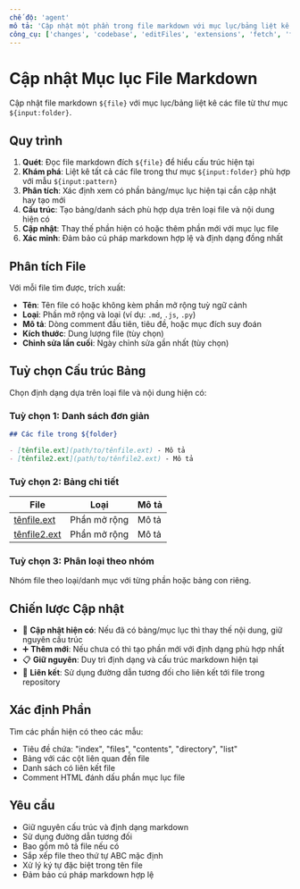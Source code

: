 ```yaml
---
chế độ: 'agent'
mô tả: 'Cập nhật một phần trong file markdown với mục lục/bảng liệt kê các file từ một thư mục được chỉ định.'
công_cụ: ['changes', 'codebase', 'editFiles', 'extensions', 'fetch', 'findTestFiles', 'githubRepo', 'openSimpleBrowser', 'problems', 'runCommands', 'runTasks', 'runTests', 'search', 'searchResults', 'terminalLastCommand', 'terminalSelection', 'testFailure', 'usages', 'vscodeAPI']
---
```

# Cập nhật Mục lục File Markdown

Cập nhật file markdown `${file}` với mục lục/bảng liệt kê các file từ thư mục `${input:folder}`.

## Quy trình

1. **Quét**: Đọc file markdown đích `${file}` để hiểu cấu trúc hiện tại
2. **Khám phá**: Liệt kê tất cả các file trong thư mục `${input:folder}` phù hợp với mẫu `${input:pattern}`
3. **Phân tích**: Xác định xem có phần bảng/mục lục hiện tại cần cập nhật hay tạo mới
4. **Cấu trúc**: Tạo bảng/danh sách phù hợp dựa trên loại file và nội dung hiện có
5. **Cập nhật**: Thay thế phần hiện có hoặc thêm phần mới với mục lục file
6. **Xác minh**: Đảm bảo cú pháp markdown hợp lệ và định dạng đồng nhất

## Phân tích File

Với mỗi file tìm được, trích xuất:

- **Tên**: Tên file có hoặc không kèm phần mở rộng tuỳ ngữ cảnh
- **Loại**: Phần mở rộng và loại (ví dụ: `.md`, `.js`, `.py`)
- **Mô tả**: Dòng comment đầu tiên, tiêu đề, hoặc mục đích suy đoán
- **Kích thước**: Dung lượng file (tùy chọn)
- **Chỉnh sửa lần cuối**: Ngày chỉnh sửa gần nhất (tùy chọn)

## Tuỳ chọn Cấu trúc Bảng

Chọn định dạng dựa trên loại file và nội dung hiện có:

### Tuỳ chọn 1: Danh sách đơn giản

```markdown
## Các file trong ${folder}

- [tênfile.ext](path/to/tênfile.ext) - Mô tả
- [tênfile2.ext](path/to/tênfile2.ext) - Mô tả
```

### Tuỳ chọn 2: Bảng chi tiết

| File | Loại | Mô tả |
|------|------|-------|
| [tênfile.ext](path/to/tênfile.ext) | Phần mở rộng | Mô tả |
| [tênfile2.ext](path/to/tênfile2.ext) | Phần mở rộng | Mô tả |

### Tuỳ chọn 3: Phân loại theo nhóm

Nhóm file theo loại/danh mục với từng phần hoặc bảng con riêng.

## Chiến lược Cập nhật

- 🔄 **Cập nhật hiện có**: Nếu đã có bảng/mục lục thì thay thế nội dung, giữ nguyên cấu trúc
- ➕ **Thêm mới**: Nếu chưa có thì tạo phần mới với định dạng phù hợp nhất
- 📋 **Giữ nguyên**: Duy trì định dạng và cấu trúc markdown hiện tại
- 🔗 **Liên kết**: Sử dụng đường dẫn tương đối cho liên kết tới file trong repository

## Xác định Phần

Tìm các phần hiện có theo các mẫu:

- Tiêu đề chứa: "index", "files", "contents", "directory", "list"
- Bảng với các cột liên quan đến file
- Danh sách có liên kết file
- Comment HTML đánh dấu phần mục lục file

## Yêu cầu

- Giữ nguyên cấu trúc và định dạng markdown
- Sử dụng đường dẫn tương đối
- Bao gồm mô tả file nếu có
- Sắp xếp file theo thứ tự ABC mặc định
- Xử lý ký tự đặc biệt trong tên file
- Đảm bảo cú pháp markdown hợp lệ
